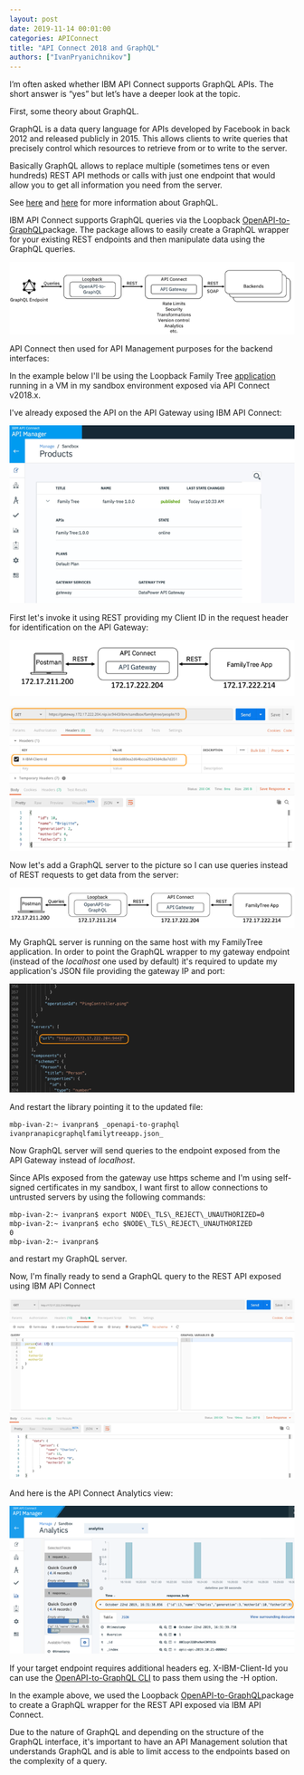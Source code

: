 ```yaml
---
layout: post
date: 2019-11-14 00:01:00
categories: APIConnect
title: "API Connect 2018 and GraphQL"
authors: ["IvanPryanichnikov"]
---
```

I’m often asked whether IBM API Connect supports GraphQL APIs. The short answer is “yes” but let’s have a deeper look at the topic.

<!--more-->

First, some theory about GraphQL.

GraphQL is a data query language for APIs developed by Facebook in back 2012 and released publicly in 2015. This allows clients to write queries that precisely control which resources to retrieve from or to write to the server.

Basically GraphQL allows to replace multiple (sometimes tens or even hundreds) REST API methods or calls with just one endpoint that would allow you to get all information you need from the server.

See [here](https://developer.ibm.comopenprojectsopenapi-to-graphql) and [here](https://graphql.org) for more information about GraphQL.

IBM API Connect supports GraphQL queries via the Loopback [OpenAPI-to-GraphQL](http://v4.loopback.iooasgraph.html)package. The package allows to easily create a GraphQL wrapper for your existing REST endpoints and then manipulate data using the GraphQL queries.

![](/images/graphql1.png)

API Connect then used for API Management purposes for the backend interfaces:


In the example below I'll be using the Loopback Family Tree [application](https:////github.comstronglooploopback4-example-family-tree#openapi-to-graphql) running in a VM in my sandbox environment exposed via API Connect v2018.x.

I've already exposed the API on the API Gateway using IBM API Connect:

![](/images/graphql2.png)

First let's invoke it using REST providing my Client ID in the request header for identification on the API Gateway:

![](/images/graphql3.png)

![](/images/graphql4.png)

Now let's add a GraphQL server to the picture so I can use queries instead of REST requests to get data from the server:

![](/images/graphql5.png)

My GraphQL server is running on the same host with my FamilyTree application. In order to point the GraphQL wrapper to my gateway endpoint (instead of the _localhost_ one used by default) it's required to update my application's JSON file providing the gateway IP and port:

![](/images/graphql6.png)

And restart the library pointing it to the updated file:

```
mbp-ivan-2:~ ivanpran$ _openapi-to-graphql ivanpranapicgraphqlfamilytreeapp.json_
```

Now GraphQL server will send queries to the endpoint exposed from the API Gateway instead of _localhost_.

Since APIs exposed from the gateway use https scheme and I'm using self-signed certificates in my sandbox, I want first to allow connections to untrusted servers by using the following commands:

```
mbp-ivan-2:~ ivanpran$ export NODE\_TLS\_REJECT\_UNAUTHORIZED=0
mbp-ivan-2:~ ivanpran$ echo $NODE\_TLS\_REJECT\_UNAUTHORIZED
0
mbp-ivan-2:~ ivanpran$
```

and restart my GraphQL server.

Now, I'm finally ready to send a GraphQL query to the REST API exposed using IBM API Connect

![](/images/graphql7.png)

And here is the API Connect Analytics view:

![](/images/graphql8.png)

If your target endpoint requires additional headers eg. X-IBM-Client-Id you can use the [OpenAPI-to-GraphQL CLI](https:////github.comIBMopenapi-to-graphqltreemasterpackagesopenapi-to-graphql-cli#usage) to pass them using the -H option.

In the example above, we used the Loopback [OpenAPI-to-GraphQL](http://v4.loopback.iooasgraph.html)package to create a GraphQL wrapper for the REST API exposed via IBM API Connect.

Due to the nature of GraphQL and depending on the structure of the GraphQL interface, it's important to have an API Management solution that understands GraphQL and is able to limit access to the endpoints based on the complexity of a query.
